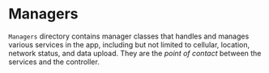 # Managers

`Managers` directory contains manager classes that handles and manages various services in the app, including but not limited to cellular, location, network status, and data upload.
They are the _point of contact_ between the services and the controller.